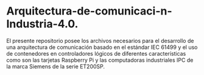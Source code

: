 # Arquitectura-de-comunicaci-n-Industria-4.0.
El presente repositorio posee los archivos necesarios para el desarrollo de una arquitectura de comunicación basado en el estándar IEC 61499 y el uso de contenedores en controladores lógicos de diferentes características como son las tarjetas Raspberry Pi y las computadoras industriales IPC de la marca Siemens de la serie ET200SP. 
